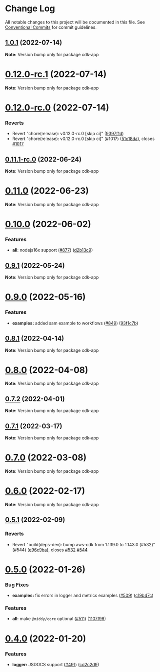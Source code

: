 # Change Log

All notable changes to this project will be documented in this file.
See [Conventional Commits](https://conventionalcommits.org) for commit guidelines.

## [1.0.1](https://github.com/awslabs/aws-lambda-powertools-typescript/compare/v0.12.0-rc.1...v1.0.1) (2022-07-14)

**Note:** Version bump only for package cdk-app





# [0.12.0-rc.1](https://github.com/awslabs/aws-lambda-powertools-typescript/compare/v0.12.0-rc.0...v0.12.0-rc.1) (2022-07-14)

**Note:** Version bump only for package cdk-app





# [0.12.0-rc.0](https://github.com/awslabs/aws-lambda-powertools-typescript/compare/v0.11.1-rc.0...v0.12.0-rc.0) (2022-07-14)


### Reverts

* Revert "chore(release): v0.12.0-rc.0 [skip ci]" ([9397f1d](https://github.com/awslabs/aws-lambda-powertools-typescript/commit/9397f1d3624eb0bfbeb5e4c2702ae51e558a5b4a))
* Revert "chore(release): v0.12.0-rc.0 [skip ci]" (#1017) ([51c18da](https://github.com/awslabs/aws-lambda-powertools-typescript/commit/51c18da20db434f8b12f320e5074e3e0a146046e)), closes [#1017](https://github.com/awslabs/aws-lambda-powertools-typescript/issues/1017)





## [0.11.1-rc.0](https://github.com/awslabs/aws-lambda-powertools-typescript/compare/v0.11.0...v0.11.1-rc.0) (2022-06-24)

**Note:** Version bump only for package cdk-app





# [0.11.0](https://github.com/awslabs/aws-lambda-powertools-typescript/compare/v0.10.0...v0.11.0) (2022-06-23)

**Note:** Version bump only for package cdk-app





# [0.10.0](https://github.com/awslabs/aws-lambda-powertools-typescript/compare/v0.9.1...v0.10.0) (2022-06-02)


### Features

* **all:** nodejs16x support ([#877](https://github.com/awslabs/aws-lambda-powertools-typescript/issues/877)) ([d2b13c9](https://github.com/awslabs/aws-lambda-powertools-typescript/commit/d2b13c945adb1a74b7c5f76d45f28a6979ce6429))





## [0.9.1](https://github.com/awslabs/aws-lambda-powertools-typescript/compare/v0.9.0...v0.9.1) (2022-05-24)

**Note:** Version bump only for package cdk-app





# [0.9.0](https://github.com/awslabs/aws-lambda-powertools-typescript/compare/v0.8.1...v0.9.0) (2022-05-16)


### Features

* **examples:** added sam example to workflows ([#849](https://github.com/awslabs/aws-lambda-powertools-typescript/issues/849)) ([93f1c7b](https://github.com/awslabs/aws-lambda-powertools-typescript/commit/93f1c7b55cb159dfcbbcb41149ccec7fd5db1660))





## [0.8.1](https://github.com/awslabs/aws-lambda-powertools-typescript/compare/v0.8.0...v0.8.1) (2022-04-14)

**Note:** Version bump only for package cdk-app





# [0.8.0](https://github.com/awslabs/aws-lambda-powertools-typescript/compare/v0.7.2...v0.8.0) (2022-04-08)

**Note:** Version bump only for package cdk-app





## [0.7.2](https://github.com/awslabs/aws-lambda-powertools-typescript/compare/v0.7.1...v0.7.2) (2022-04-01)

**Note:** Version bump only for package cdk-app





## [0.7.1](https://github.com/awslabs/aws-lambda-powertools-typescript/compare/v0.7.0...v0.7.1) (2022-03-17)

**Note:** Version bump only for package cdk-app





# [0.7.0](https://github.com/awslabs/aws-lambda-powertools-typescript/compare/v0.6.0...v0.7.0) (2022-03-08)

**Note:** Version bump only for package cdk-app





# [0.6.0](https://github.com/awslabs/aws-lambda-powertools-typescript/compare/v0.5.1...v0.6.0) (2022-02-17)

**Note:** Version bump only for package cdk-app





## [0.5.1](https://github.com/awslabs/aws-lambda-powertools-typescript/compare/v0.5.0...v0.5.1) (2022-02-09)


### Reverts

* Revert "build(deps-dev): bump aws-cdk from 1.139.0 to 1.143.0 (#532)" (#544) ([e96c9ba](https://github.com/awslabs/aws-lambda-powertools-typescript/commit/e96c9ba5bd4f738e5ed7c5850e06856a8c69bff1)), closes [#532](https://github.com/awslabs/aws-lambda-powertools-typescript/issues/532) [#544](https://github.com/awslabs/aws-lambda-powertools-typescript/issues/544)





# [0.5.0](https://github.com/awslabs/aws-lambda-powertools-typescript/compare/v0.4.0...v0.5.0) (2022-01-26)


### Bug Fixes

* **examples:** fix errors in logger and metrics examples ([#509](https://github.com/awslabs/aws-lambda-powertools-typescript/issues/509)) ([c19b47c](https://github.com/awslabs/aws-lambda-powertools-typescript/commit/c19b47cb4cdb71e0ae404e9302226256d02fb7d5))


### Features

* **all:** make `@middy/core` optional ([#511](https://github.com/awslabs/aws-lambda-powertools-typescript/issues/511)) ([1107f96](https://github.com/awslabs/aws-lambda-powertools-typescript/commit/1107f96e9b4c678d34ee36757366f150d99be4dc))





# [0.4.0](https://github.com/awslabs/aws-lambda-powertools-typescript/compare/v0.3.3...v0.4.0) (2022-01-20)


### Features

* **logger:** JSDOCS support ([#491](https://github.com/awslabs/aws-lambda-powertools-typescript/issues/491)) ([cd2c2d9](https://github.com/awslabs/aws-lambda-powertools-typescript/commit/cd2c2d93a5822e26d3113a042be1dd0473aa6b2a))
